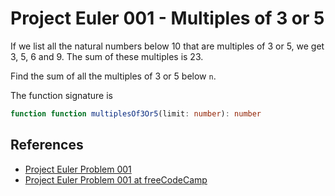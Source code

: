 # Project Euler 001 - Multiples of 3 or 5

If we list all the natural numbers below 10 that are multiples of 3 or 5, we
get 3, 5, 6 and 9. The sum of these multiples is 23.

Find the sum of all the multiples of 3 or 5 below `n`.

The function signature is

```typescript
function function multiplesOf3Or5(limit: number): number
```

## References

- [Project Euler Problem 001][1]
- [Project Euler Problem 001 at freeCodeCamp][2]

[1]: https://projecteuler.net/problem=1
[2]: https://www.freecodecamp.org/learn/coding-interview-prep/project-euler/problem-1-multiples-of-3-and-5
